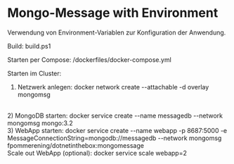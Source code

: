 # Mongo-Message with Environment
Verwendung von Environment-Variablen zur Konfiguration der Anwendung.

Build: build.ps1

Starten per Compose: /dockerfiles/docker-compose.yml

Starten im Cluster:<br />
1) Netzwerk anlegen: docker network create --attachable -d overlay mongomsg
<br />
2) MongoDB starten: docker service create --name messagedb --network mongomsg  mongo:3.2
<br />
3) WebApp starten: docker service create --name webapp -p 8687:5000 -e MessageConnectionString=mongodb://messagedb --network mongomsg fpommerening/dotnetinthebox:mongomessage
<br />
Scale out WebApp (optional): docker service scale webapp=2